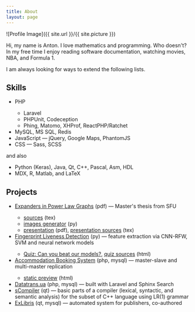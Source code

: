```yaml
---
title: About
layout: page
---
```

![Profile Image]({{ site.url }}/{{ site.picture }})

<p>
    Hi, my name is Anton.
    I love mathematics and programming. Who doesn't?
    In my free time I enjoy reading software documentation, watching movies, NBA, and Formula 1.
</p>

<p>I am always looking for ways to extend the following lists.</p>

<h2>Skills</h2>

<ul class="skill-list">
    <li>PHP</li>
    <ul>
        <li>Laravel</li>
        <li>PHPUnit, Codeception</li>
        <li>Phing, Matomo, XHProf, ReactPHP/Ratchet</li>
    </ul>
    <li>MySQL, MS SQL, Redis</li>
    <li>JavaScript&nbsp;&mdash; jQuery, Google Maps, PhantomJS</li>
    <li>CSS&nbsp;&mdash; Sass, SCSS</li>
</ul>

and also

<ul class="skill-list">
    <li>Python (Keras), Java, Qt, C++, Pascal, Asm, HDL</li>
    <li>MDX, R, Matlab, and LaTeX</li>
</ul>

<h2>Projects</h2>

<ul>
    <li><a href="https://theses.lib.sfu.ca/4953/show">Expanders in Power Law Graphs</a> (pdf)&nbsp;&mdash; Master's thesis from SFU</li>
    <ul>
        <li><a href="https://github.com/splinter89/expanders-in-powerlaw-graphs">sources</a> (tex)</li>
        <li><a href="https://github.com/splinter89/expanders-in-powerlaw-graphs/blob/master/img_generator.py">images generator</a> (py)</li>
        <li><a href="https://github.com/splinter89/expanders-in-powerlaw-graphs/releases/download/presented/presentation.pdf">presentation</a> (pdf), <a href="https://github.com/splinter89/expanders-in-powerlaw-graphs/blob/presentation/presentation.tex">presentation sources</a> (tex)</li>
    </ul>
    <li><a href="https://github.com/splinter89/cmpt-726-fld">Fingerprint Liveness Detection</a> (py)&nbsp;&mdash; feature extraction via CNN-RFW, SVM and neural network models</li>
    <ul>
        <li><a href="https://splinter89.github.io/cmpt-726-fld/">Quiz: Can you beat our models?</a>, <a href="https://github.com/splinter89/cmpt-726-fld/tree/gh-pages">quiz sources</a> (html)</li>
    </ul>
    <li><a href="https://github.com/splinter89/cmpt-740-db-replication">Accommodation Booking System</a> (php, mysql)&nbsp;&mdash; master-slave and multi-master replication</li>
    <ul>
        <li><a href="https://splinter89.github.io/cmpt-740-db-replication/">static preview</a> (html)</li>
    </ul>
    <li><a href="http://www.datatrans.ua/">Datatrans.ua</a> (php, mysql)&nbsp;&mdash; built with Laravel and Sphinx Search</li>
    <li><a href="https://github.com/splinter89/scompiler">sCompiler</a> (qt)&nbsp;&mdash; basic parts of a compiler (lexical, syntactic, and semantic analysis) for the subset of C++ language using LR(1) grammar</li>
    <li><a href="https://github.com/werwolf/ExLibris">ExLibris</a> (qt, mysql)&nbsp;&mdash; automated system for publishers, co-authored</li>
</ul>
